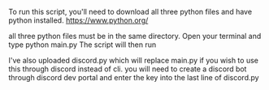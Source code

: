 To run this script, you'll need to download all three python files and have python installed. https://www.python.org/

all three python files must be in the same directory. Open your terminal and type python main.py
The script will then run

I've also uploaded discord.py which will replace main.py if you wish to use this through discord instead of cli. you will need to create a discord bot through discord dev portal and enter the key into the last line of discord.py
